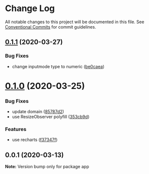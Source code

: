 # Change Log

All notable changes to this project will be documented in this file.
See [Conventional Commits](https://conventionalcommits.org) for commit guidelines.

## [0.1.1](https://github.com/rfoel/track-my-weight/compare/app@0.1.0...app@0.1.1) (2020-03-27)


### Bug Fixes

* change inputmode type to numeric ([be0caea](https://github.com/rfoel/track-my-weight/commit/be0caea406abeaed66104c2a4fd880e23effd208))





# [0.1.0](https://github.com/rfoel/track-my-weight/compare/app@0.0.1...app@0.1.0) (2020-03-25)


### Bug Fixes

* update domain ([85787d2](https://github.com/rfoel/track-my-weight/commit/85787d2e3403d8735ad6b8b698c4914c960fe3b2))
* use ResizeObserver polyfill ([353cb9d](https://github.com/rfoel/track-my-weight/commit/353cb9d482ea9fc5cde3d0cfbdcda8eaec8b98a7))


### Features

* use recharts ([f37347f](https://github.com/rfoel/track-my-weight/commit/f37347f31b3c77b0d120b494099f7674e61f473c))





## 0.0.1 (2020-03-13)

**Note:** Version bump only for package app
